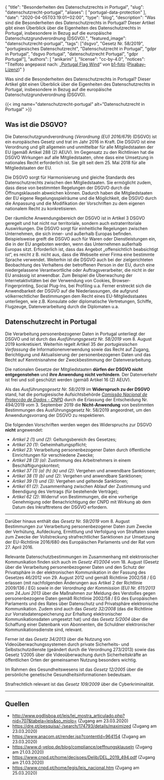 {
    "title": "Besonderheiten des Datenschutzrechts in Portugal",
    "slug": "datenschutzrecht-portugal",
    "aliases": [ "portugal-data-protection" ],
    "date": "2020-04-05T03:19:01+02:00",
    "type": "blog",
    "description": "Was sind die Besonderheiten des Datenschutzrechts in Portugal? Dieser Artikel gibt einen Überblick über die Eigenheiten des Datenschutzrechts in Portugal, insbesondere in Bezug auf die europäische Datenschutzgrundverordnung (DSGVO).",
    "featured_image": "datenschutzrecht-portugal",
    "tags": ["dsgvo", "Gesetz Nr. 58/2019", "portugiesisches Datenschutzrecht", "Datenschutzrecht in Portugal", "gdpr in Portugal", "dsgvo Portugal", "datenschutzrecht Portugal", "gdpr Portugal"],
    "authors": [ "anikarini" ],
    "license": "cc-by-4.0",
    "notices": "Titelfoto angepasst nach: „[Portugal Flag Wind](https://pixabay.com/photos/portugal-flag-wind-sky-blue-1355102/)“ von [b1-foto](https://pixabay.com/users/b1-foto-2445766/) ([Pixabay-Lizenz](https://pixabay.com/service/license/))"
}

Was sind die Besonderheiten des Datenschutzrechts in Portugal? Dieser Artikel gibt einen Überblick über die Eigenheiten des Datenschutzrechts in Portugal, insbesondere in Bezug auf die europäische Datenschutzgrundverordnung (DSGVO).

{{< img name="datenschutzrecht-portugal" alt="Datenschutzrecht in Portugal" >}}

## Was ist die DSGVO?

Die Datenschutzgrundverordnung (*Verordnung (EU) 2016/679*) (DSGVO) ist ein europäisches Gesetz und trat im Jahr 2016 in Kraft. Die DSGVO ist eine Verordnung und gilt allgemein und unmittelbar für alle Mitgliedstaaten der EU (gemäß Artikel 288 (2) AEUV). Im Gegensatz zu den Richtlinien hat die DSGVO Wirkungen auf alle Mitgliedstaaten, ohne dass eine Umsetzung in nationales Recht erforderlich ist. Sie gilt seit dem 25. Mai 2018 für alle Mitgliedstaaten der EU. 

Die DSGVO sorgt für Harmonisierung und gleiche Standards des Datenschutzrechts zwischen den Mitgliedstaaten. Sie ermöglicht zudem, dass diese von bestimmten Regelungen der DSGVO durch die Öffnungsklauseln abweichen können. Dadurch haben die Mitgliedstaaten der EU eigene Regelungsspielräume und die Möglichkeit, die DSGVO durch die Anpassung und die Modifikation der Vorschriften zu dem eigenen nationalem Recht zu konkretisieren. 

Der räumliche Anwendungsbereich der DSGVO ist in Artikel 3 DSGVO geregelt und hat nicht nur territoriale, sondern auch extraterritoriale Auswirkungen. Die DSGVO sorgt für einheitliche Regelungen zwischen Unternehmen, die sich inner- und außerhalb Europas befinden. Beispielsweise greift die DSGVO auch für Waren oder Dienstleistungen ein, die in der EU angeboten werden, wenn das Unternehmen außerhalb Europas sitzt. Erforderlich ist, dass das Angebot „offensichtlich beabsichtigt ist“, es reicht z&nbsp;B. nicht aus, dass die Webseite einer Firma eine bestimmte Sprache verwendet. Weiterhin ist die DSGVO auch bei der zielgerichteten Beobachtung des Verhaltens der betroffenen Person in der EU, durch eine niedergelassene Verantwortliche oder Auftragsverarbeiter, die nicht in der EU ansässig ist anwendbar. Zum Beispiel die Überwachung der Internetaktivitäten bei der Verwendung von Cookies, Browser- Fingerprinting, Social Plug-Ins, bei Profiling u.a. Ferner erstreckt sich die Anwendbarkeit der DSGVO auf die Niederlassungen, die aufgrund völkerrechtlicher Bestimmungen dem Recht eines EU-Mitgliedsstaates unterliegen, wie z.B. Konsulate oder diplomatische Vertretungen, Schiffe, Flugzeuge, Datenverarbeitung durch die Diplomaten u.a. 


## Datenschutzrecht in Portugal

Die Verarbeitung personenbezogener Daten in Portugal unterliegt der DSGVO und ist durch das *Ausführungsgesetz Nr. 58/2019* vom 8. August 2019 konkretisiert. Weiterhin regelt Artikel 35 der *portugiesischen Verfassung* die Informationenverwendung sowie das Recht auf Zugang, Berichtigung und Aktualisierung der personenbezogenen Daten und das Recht auf Kenntnisnahme der Zweckbestimmung der Datenverarbeitung. 

Die nationalen Gesetze der Mitgliedstaaten **dürfen der DSGVO nicht entgegenstehen** und **ihre Anwendung nicht verhindern**. Der Datenverkehr ist frei und soll geschützt werden (gemäß Artikel 16 (2) AEUV). 

Als das *Ausführungsgesetz Nr. 58/2019* im **Widerspruch zu der DSGVO** stand, hat die portugiesische Aufsichtsbehörde [*Comissão Nacional de Protecção de Dados - CNPD*](https://www.cnpd.pt/) durch die Erlassung der Entscheidung Nr. 494/2019 vom 3. September 2019 die **Nicht-Anwendung** von bestimmten Bestimmungen des Ausführungsgesetz Nr. 58/2019 angeordnet, um den Anwendungsvorrang der DSGVO zu respektieren.  

Die folgenden Vorschriften werden wegen des Widerspruchs zur DSGVO **nicht** angewendet:

* *Artikel 2 (1) und (2)*: Geltungsbereich des Gesetzes;
* *Artikel 20 (1)*: Geheimhaltungspflicht;
* *Artikel 23*: Verarbeitung personenbezogener Daten durch öffentliche Einrichtungen für verschiedene Zwecke;
* *Artikel 28 (3) (a)*: Zustimmung des Arbeitnehmers in einem Beschäftigungskontext;
* *Artikel 37 (1) (a) (h) (k) und (2)*: Vergehen und anwendbare Sanktionen;
* *Artikel 38 (1) (b) und (2)*: Vergehen und anwendbare Sanktionen;
* *Artikel 39 (1) und (3)*: Vergehen und geltende Sanktionen;
* *Artikel 61 (2)*: Zusammenhang zwischen Ablauf der Zustimmung und Beendigung des Vertrags (für bestehende Verträge);
* *Artikel 62 (2)*: Widerruf von Bestimmungen, die eine vorherige Genehmigung oder Benachrichtigung der CNPD mit Wirkung ab dem Datum des Inkrafttretens der DSGVO erfordern.

---

Darüber hinaus enthält das *Gesetz Nr. 59/2019* vom 8. August Bestimmungen zur Verarbeitung personenbezogener Daten zum Zwecke der Verhütung, Aufdeckung, Ermittlung und Verfolgung von Straftaten sowie zum Zwecke der Vollstreckung strafrechtlicher Sanktionen zur Umsetzung der EU-Richtlinie 2016/680 des Europäischen Parlaments und der Rat vom 27. April 2016. 

Relevante Datenschutzbestimmungen im Zusammenhang mit elektronischer Kommunikation finden sich auch im *Gesetz 41/2004* vom 18. August (Gesetz über die Verarbeitung personenbezogener Daten und den Schutz der Privatsphäre in der elektronischen Kommunikation in der Fassung des Gesetzes 46/2012 von 29. August 2012 und gemäß Richtlinie 2002/58 / EG erlassen (mit nachfolgenden Änderungen aus Artikel 2 der Richtlinie 2009/136 / EG) sowie in der *Verordnung der Kommission (EU) Nr. 611/2013 vom 24.Juni 2013* über die Maßnahmen zur Meldung des Verstoßes gegen personenbezogene Daten gemäß Richtlinie 2002/58 / EG des Europäischen Parlaments und des Rates über Datenschutz und Privatsphäre elektronische Kommunikation. Zudem sind auch das *Gesetz 32/2008* (das die Richtlinie zur Vorratsdatenspeicherung zur Erhaltung elektronischer Kommunikationsdaten umgesetzt hat) und das *Gesetz 5/2004* über die Schaffung einer Datenbank von Abonnenten, die Schuldner elektronischer Kommunikationsdienste sind, relevant. 

Ferner ist das *Gesetz 34/2013* über die Nutzung von Videoüberwachungssystemen durch private Sicherheits- und Selbstschutzdienste (geändert durch die Verordnung 273/2013) sowie das Gesetz 1/2005 über die Videoüberwachung durch Sicherheitskräfte an öffentlichen Orten der gemeinsamen Nutzung besonders wichtig. 

Im Rahmen des Gesundheitswesens ist das *Gesetz 12/2005* über die persönliche genetische Gesundheitsinformationen bedeutsam. 

Strafrechtlich relevant ist das *Gesetz 109/2009* über die Cyberkriminalität.

---

## Quellen

- http://www.pgdlisboa.pt/leis/lei_mostra_articulado.php?nid=707&tabela=leis&so_miolo= (Zugang am 23.03.2020)
- https://dre.pt/pesquisa/-/search/174793/details/maximized (Zugang am 23.03.2020)
- https://www.anacom.pt/render.jsp?contentId=964154 (Zugang am 23.03.2020)
- https://www.d-velop.de/blog/compliance/oeffnungsklauseln (Zugang am 21.03.2020)
- https://www.cnpd.pt/home/decisoes/Delib/DEL_2019_494.pdf (Zugang am 21.03.2020)
- https://www.cnpd.pt/home/legis/leis_nacional.htm (Zugang am 25.03.2020)
